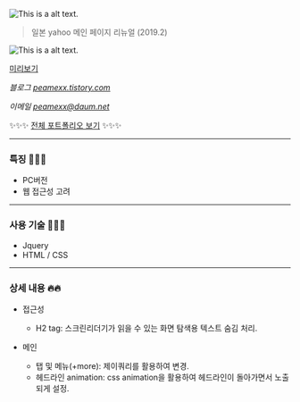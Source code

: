 ![This is a alt text.](http://peamexx.com/img/yahooLogo.png)

> 일본 yahoo 메인 페이지 리뉴얼 (2019.2)

![This is a alt text.](http://peamexx.com/img/yap.jpg)

[미리보기](https://peamexx.github.io/yahoo/)

*블로그 [peamexx.tistory.com](http://peamexx.tistory.com)*

*이메일 peamexx@daum.net*

✨✨✨
[전체 포트폴리오 보기](https://peamexx.github.io/me/)
✨✨✨

___

### 특징 🧚🏻‍♀️
- PC버전
- 웹 접근성 고려
___

### 사용 기술 🤸🤸‍♂️
- Jquery
- HTML / CSS
___

### 상세 내용 🔥🔥

- 접근성
    - H2 tag: 스크린리더기가 읽을 수 있는 화면 탐색용 텍스트 숨김 처리.

- 메인
    - 탭 및 메뉴(+more): 제이쿼리를 활용하여 변경.
    - 헤드라인 animation: css animation을 활용하여 헤드라인이 돌아가면서 노출되게 설정.

